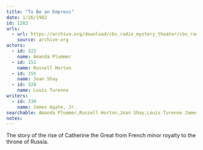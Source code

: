 ```yaml
---
title: "To Be an Empress"
date: 1/26/1982
id: 1282
urls: 
  - url: https://archive.org/download/cbs_radio_mystery_theater/cbs_radio_mystery_theater-1251-1300.zip/cbs_radio_mystery_theater-1251-1300%2Fcbsrmt_1282_to_be_an_empress.mp3
    source: archive-org
actors:  
  - id: 322
    name: Amanda Plummer  
  - id: 151
    name: Russell Horton  
  - id: 155
    name: Joan Shay  
  - id: 328
    name: Louis Turenne
writers:  
  - id: 330
    name: James Agate, Jr.
searchable: Amanda Plummer,Russell Horton,Joan Shay,Louis Turenne James Agate, Jr.
notes:  
---
```

The story of the rise of Catherine the Great from French minor royalty to the throne of Russia.